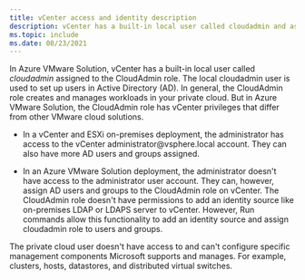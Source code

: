 ```yaml
---
title: vCenter access and identity description
description: vCenter has a built-in local user called cloudadmin and assigned to the CloudAdmin role.
ms.topic: include
ms.date: 08/23/2021
---
```


<!-- used in concepts-run-commands.md and tutorial-configure-identity-source.md -->

In Azure VMware Solution, vCenter has a built-in local user called *cloudadmin* assigned to the CloudAdmin role. The local cloudadmin user is used to set up users in Active Directory (AD). In general, the CloudAdmin role creates and manages workloads in your private cloud. But in Azure VMware Solution, the CloudAdmin role has vCenter privileges that differ from other VMware cloud solutions.     

- In a vCenter and ESXi on-premises deployment, the administrator has access to the vCenter administrator\@vsphere.local account. They can also have more AD users and groups assigned. 

- In an Azure VMware Solution deployment, the administrator doesn't have access to the administrator user account. They can, however, assign AD users and groups to the CloudAdmin role on vCenter.  The CloudAdmin role doesn't have permissions to add an identity source like on-premises LDAP or LDAPS server to vCenter. However, Run commands allow this functionality to add an identity source and assign cloudadmin role to users and groups.

The private cloud user doesn't have access to and can't configure specific management components Microsoft supports and manages. For example, clusters, hosts, datastores, and distributed virtual switches.